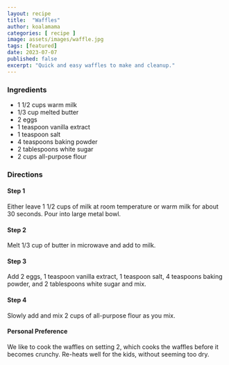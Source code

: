 ```yaml
---
layout: recipe
title:  "Waffles"
author: koalamama
categories: [ recipe ]
image: assets/images/waffle.jpg
tags: [featured]
date: 2023-07-07
published: false
excerpt: "Quick and easy waffles to make and cleanup."
---
```


### Ingredients

- 1 1/2 cups warm milk
- 1/3 cup melted butter
- 2 eggs
- 1 teaspoon vanilla extract
- 1 teaspoon salt
- 4 teaspoons baking powder
- 2 tablespoons white sugar
- 2 cups all-purpose flour

### Directions

#### Step 1
Either leave 1 1/2 cups of milk at room temperature or warm milk for about 30 seconds.  Pour into large metal bowl.

#### Step 2
Melt 1/3 cup of butter in microwave and add to milk.

#### Step 3
Add 2 eggs, 1 teaspoon vanilla extract, 1 teaspoon salt, 4 teaspoons baking powder, and 2 tablespoons white sugar and mix.

#### Step 4
Slowly add and mix 2 cups of all-purpose flour as you mix.

#### Personal Preference
We like to cook the waffles on setting 2, which cooks the waffles before it becomes crunchy.  Re-heats well for the kids, without seeming too dry.

